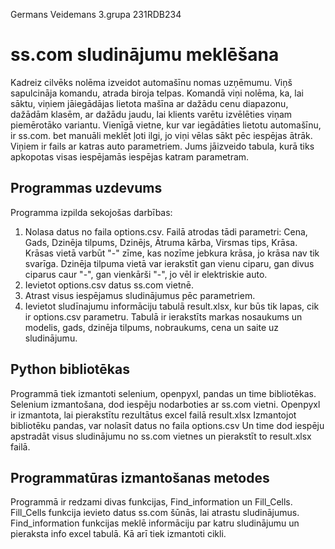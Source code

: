 Germans Veidemans 3.grupa
231RDB234
# ss.com sludinājumu meklēšana

Kadreiz cilvēks nolēma izveidot automašīnu nomas uzņēmumu. Viņš sapulcināja komandu, atrada biroja telpas. Komandā viņi nolēma, ka, lai sāktu, viņiem jāiegādājas lietota mašīna ar dažādu cenu diapazonu, dažādām klasēm, ar dažādu jaudu, lai klients varētu izvēlēties viņam piemērotāko variantu. Vienīgā vietne, kur var iegādāties lietotu automašīnu, ir ss.com. bet manuāli meklēt ļoti ilgi, jo viņi vēlas sākt pēc iespējas ātrāk. Viņiem ir fails ar katras auto parametriem. Jums jāizveido tabula, kurā tiks apkopotas visas iespējamās iespējas katram parametram.

## Programmas uzdevums

 Programma izpilda sekojošas darbības:
 1. Nolasa datus no faila options.csv. Failā atrodas tādi parametri: Cena, Gads, Dzinēja tilpums, Dzinējs, Ātruma kārba, Virsmas tips, Krāsa. Krāsas vietā varbūt "-" zīme, kas nozīme jebkura krāsa, jo krāsa nav tik svarīga. Dzinēja tilpuma vietā var ierakstīt gan vienu ciparu, gan divus ciparus caur "-", gan vienkārši "-", jo vēl ir elektriskie auto.
 2. Ievietot options.csv datus ss.com vietnē.
 3. Atrast visus iespējamus sludinājumus pēc parametriem.
 4. Ievietot sludīnajumu informāciju tabulā result.xlsx, kur būs tik lapas, cik ir options.csv parametru. Tabulā ir ierakstīts markas nosaukums un modelis, gads, dzinēja tilpums, nobraukums, cena un saite uz sludinājumu.

## Python bibliotēkas

Programmā tiek izmantoti selenium, openpyxl, pandas un time bibliotēkas.
Selenium izmantošana, dod iespēju nodarboties ar ss.com vietni.
Openpyxl ir izmantota, lai pierakstītu rezultātus excel failā result.xlsx
Izmantojot bibliotēku pandas, var nolasīt datus no faila options.csv
Un time dod iespēju apstradāt visus sludinājumu no ss.com vietnes un pierakstīt to result.xlsx failā.

## Programmatūras izmantošanas metodes

Programmā ir redzami divas funkcijas, Find_information un Fill_Cells.
Fill_Cells funkcija ievieto datus ss.com šūnās, lai atrastu sludinājumus.
Find_information funkcijas meklē informāciju par katru sludinājumu un pieraksta info excel tabulā.
Kā arī tiek izmantoti cikli.
